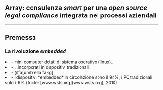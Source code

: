 
## Array: consulenza *smart* per una *open source legal compliance* integrata nei processi aziendali

---

## Premessa
### La rivoluzione *embedded*

<li class="fragment" data-fragment-index="1">- mini computer dotati di sistema operativo (linux)...</li>
<li class="fragment" data-fragment-index="2">- ...incorporati in dispositivi tradizionali</li>
<li class="fragment" data-fragment-index="3">- @fa[umbrella fa-lg]</li>
<li class="fragment" data-fragment-index="4">- i dispositivi *embedded* in circolazione sono il 94%, i PC tradizionali solo il 6% (fonte: [www.wsts.org](www.wsts.org), 2010)</li>




